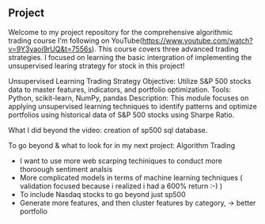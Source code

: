 ## Project



Welcome to my project repository for the comprehensive algorithmic trading course I'm following on YouTube(https://www.youtube.com/watch?v=9Y3yaoi9rUQ&t=7556s). This course covers three advanced trading strategies.
I focused on learning the basic intergration of implementing the unsupervised learing strategy for stock in this project! 

Unsupervised Learning Trading Strategy
Objective: Utilize S&P 500 stocks data to master features, indicators, and portfolio optimization.
Tools: Python, scikit-learn, NumPy, pandas
Description: This module focuses on applying unsupervised learning techniques to identify patterns and optimize portfolios using historical data of S&P 500 stocks using Sharpe Ratio.


What I did beyond the video: creation of sp500 sql database. 


To go beyond & what to look for in my next project: Algorithm Trading

* I want to use more web scarping techiniques to conduct more thoroough sentiment analsis
* More complicated models in terms of machine learning techniques ( validation focused because i realized i had a 600% return :-) )
* To include Nasdaq stocks to go beyond just sp500
* Generate more features, and then cluster features by category, -> better portfolio 
